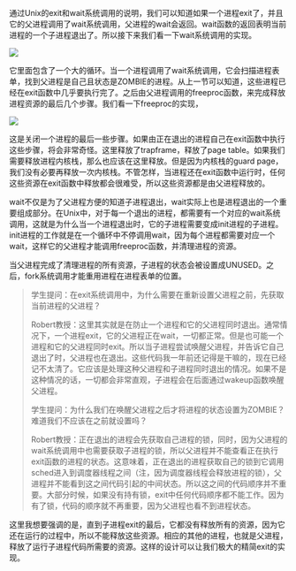 通过Unix的exit和wait系统调用的说明，我们可以知道如果一个进程exit了，并且它的父进程调用了wait系统调用，父进程的wait会返回。wait函数的返回表明当前进程的一个子进程退出了。所以接下来我们看一下wait系统调用的实现。

[![](https://github.com/huihongxiao/MIT6.S081/raw/master/.gitbook/assets/image%20(591).png)](https://github.com/huihongxiao/MIT6.S081/blob/master/.gitbook/assets/image%20\(591\).png)

它里面包含了一个大的循环。当一个进程调用了wait系统调用，它会扫描进程表单，找到父进程是自己且状态是ZOMBIE的进程。从上一节可以知道，这些进程已经在exit函数中几乎要执行完了。之后由父进程调用的freeproc函数，来完成释放进程资源的最后几个步骤。我们看一下freeproc的实现，

[![](https://github.com/huihongxiao/MIT6.S081/raw/master/.gitbook/assets/image%20(493).png)](https://github.com/huihongxiao/MIT6.S081/blob/master/.gitbook/assets/image%20\(493\).png)

这是关闭一个进程的最后一些步骤。如果由正在退出的进程自己在exit函数中执行这些步骤，将会非常奇怪。这里释放了trapframe，释放了page table。如果我们需要释放进程内核栈，那么也应该在这里释放。但是因为内核栈的guard page，我们没有必要再释放一次内核栈。不管怎样，当进程还在exit函数中运行时，任何这些资源在exit函数中释放都会很难受，所以这些资源都是由父进程释放的。

wait不仅是为了父进程方便的知道子进程退出，wait实际上也是进程退出的一个重要组成部分。在Unix中，对于每一个退出的进程，都需要有一个对应的wait系统调用，这就是为什么当一个进程退出时，它的子进程需要变成init进程的子进程。init进程的工作就是在一个循环中不停调用wait，因为每个进程都需要对应一个wait，这样它的父进程才能调用freeproc函数，并清理进程的资源。

当父进程完成了清理进程的所有资源，子进程的状态会被设置成UNUSED。之后，fork系统调用才能重用进程在进程表单的位置。

> 学生提问：在exit系统调用中，为什么需要在重新设置父进程之前，先获取当前进程的父进程？
> 
> Robert教授：这里其实就是在防止一个进程和它的父进程同时退出。通常情况下，一个进程exit，它的父进程正在wait，一切都正常。但是也可能一个进程和它的父进程同时exit。所以当子进程尝试唤醒父进程，并告诉它自己退出了时，父进程也在退出。这些代码我一年前还记得是干嘛的，现在已经记不太清了。它应该是处理这种父进程和子进程同时退出的情况。如果不是这种情况的话，一切都会非常直观，子进程会在后面通过wakeup函数唤醒父进程。
> 
> 学生提问：为什么我们在唤醒父进程之后才将进程的状态设置为ZOMBIE？难道我们不应该在之前就设置吗？
> 
> Robert教授：正在退出的进程会先获取自己进程的锁，同时，因为父进程的wait系统调用中也需要获取子进程的锁，所以父进程并不能查看正在执行exit函数的进程的状态。这意味着，正在退出的进程获取自己的锁到它调用sched进入到调度器线程之间（注，因为调度器线程会释放进程的锁），父进程并不能看到这之间代码引起的中间状态。所以这之间的代码顺序并不重要。大部分时候，如果没有持有锁，exit中任何代码顺序都不能工作。因为有了锁，代码的顺序就不再重要，因为父进程也看不到进程状态。

这里我想要强调的是，直到子进程exit的最后，它都没有释放所有的资源，因为它还在运行的过程中，所以不能释放这些资源。相应的其他的进程，也就是父进程，释放了运行子进程代码所需要的资源。这样的设计可以让我们极大的精简exit的实现。